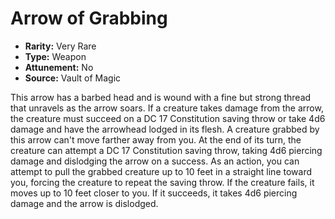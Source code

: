 # Arrow of Grabbing

- **Rarity:** Very Rare
- **Type:** Weapon
- **Attunement:** No
- **Source:** Vault of Magic

This arrow has a barbed head and is wound with a fine but strong thread that unravels as the arrow soars. If a creature takes damage from the arrow, the creature must succeed on a DC 17 Constitution saving throw or take 4d6 damage and have the arrowhead lodged in its flesh. A creature grabbed by this arrow can't move farther away from you. At the end of its turn, the creature can attempt a DC 17 Constitution saving throw, taking 4d6 piercing damage and dislodging the arrow on a success. As an action, you can attempt to pull the grabbed creature up to 10 feet in a straight line toward you, forcing the creature to repeat the saving throw. If the creature fails, it moves up to 10 feet closer to you. If it succeeds, it takes 4d6 piercing damage and the arrow is dislodged.
